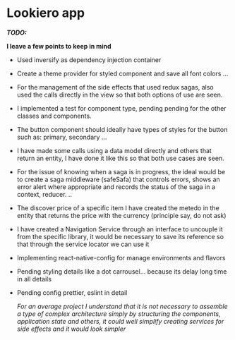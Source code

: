 # Lookiero app

***TODO:***

**I leave a few points to keep in mind**

- Used inversify as dependency injection container
  
- Create a theme provider for styled component and save all font colors ...
  
- For the management of the side effects that used redux sagas, also used the calls directly in the view so that both options of use are seen.
  
- I implemented a test for component type, pending pending for the other classes and components.
  
- The button component should ideally have types of styles for the button such as: primary, secondary ...
  
- I have made some calls using a data model directly and others that return an entity, I have done it like this so that both use cases are seen.
  
- For the issue of knowing when a saga is in progress, the ideal would be to create a saga middleware (safeSafa) that controls errors, shows an error alert where appropriate and records the status of the saga in a context, reducer. ..
  
- The discover price of a specific item I have created the metedo in the entity that returns the price with the currency (principle say, do not ask)
  
- I have created a Navigation Service through an interface to uncouple it from the specific library, it would be necessary to save its reference so that through the service locator we can use it
  
- Implementing react-native-config for manage environments and flavors
  
- Pending styling details like a dot carrousel... because its delay long time in all details
  
- Pending config prettier, eslint in detail


  *For an average project I understand that it is not necessary to assemble a type of complex architecture simply by structuring the components, application state and others, it could well simplify creating services for side effects and it would look simpler*

